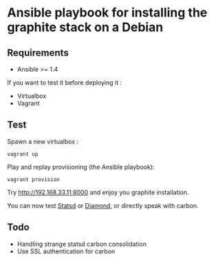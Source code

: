Ansible playbook for installing the graphite stack on a Debian
==============================================================

Requirements
------------

 * Ansible >= 1.4

If you want to test it before deploying it :

 * Virtualbox
 * Vagrant

Test
----

Spawn a new virtualbox :

    vagrant up

Play and replay provisioning (the Ansible playbook):

    vagrant provision

Try http://192.168.33.11:8000 and enjoy you graphite installation.

You can now test [Statsd](https://github.com/etsy/statsd/) or
[Diamond](https://github.com/BrightcoveOS/Diamond), or directly speak with carbon.

Todo
----
 * Handling strange statsd carbon consolidation
 * Use SSL authentication for carbon

